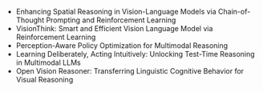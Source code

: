 - Enhancing Spatial Reasoning in Vision-Language Models via Chain-of-Thought Prompting and Reinforcement Learning
- VisionThink: Smart and Efficient Vision Language Model via Reinforcement Learning
- Perception-Aware Policy Optimization for Multimodal Reasoning
- Learning Deliberately, Acting Intuitively: Unlocking Test-Time Reasoning in Multimodal LLMs
- Open Vision Reasoner: Transferring Linguistic Cognitive Behavior for Visual Reasoning
